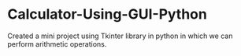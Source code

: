 # Calculator-Using-GUI-Python
Created a mini project using Tkinter library in python in which we can perform arithmetic operations.
